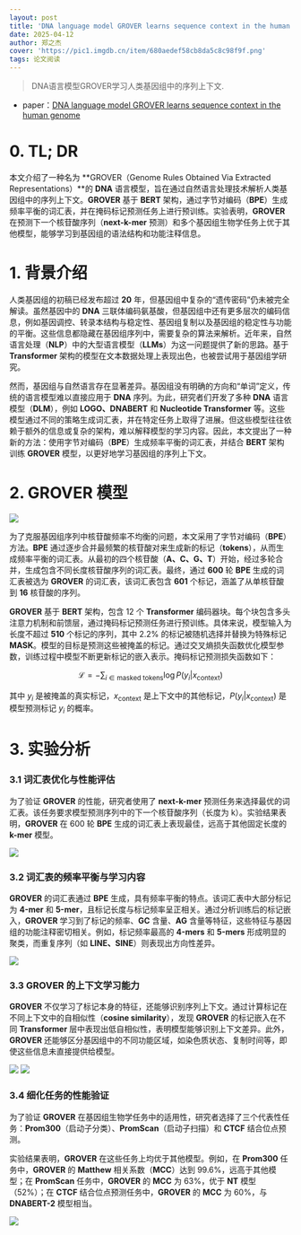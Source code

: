 ```yaml
---
layout: post
title: 'DNA language model GROVER learns sequence context in the human genome'
date: 2025-04-12
author: 郑之杰
cover: 'https://pic1.imgdb.cn/item/680aedef58cb8da5c8c98f9f.png'
tags: 论文阅读
---
```


> DNA语言模型GROVER学习人类基因组中的序列上下文.

- paper：[DNA language model GROVER learns sequence context in the human genome](https://www.nature.com/articles/s42256-024-00872-0)

# 0. TL; DR

本文介绍了一种名为 **GROVER（Genome Rules Obtained Via Extracted Representations）**的 **DNA** 语言模型，旨在通过自然语言处理技术解析人类基因组中的序列上下文。**GROVER** 基于 **BERT** 架构，通过字节对编码（**BPE**）生成频率平衡的词汇表，并在掩码标记预测任务上进行预训练。实验表明，**GROVER** 在预测下一个核苷酸序列（**next-k-mer** 预测）和多个基因组生物学任务上优于其他模型，能够学习到基因组的语法结构和功能注释信息。

# 1. 背景介绍

人类基因组的初稿已经发布超过 **20** 年，但基因组中复杂的“遗传密码”仍未被完全解读。虽然基因中的 **DNA** 三联体编码氨基酸，但基因组中还有更多层次的编码信息，例如基因调控、转录本结构与稳定性、基因组复制以及基因组的稳定性与功能的平衡。这些信息都隐藏在基因组序列中，需要复杂的算法来解析。近年来，自然语言处理（**NLP**）中的大型语言模型（**LLMs**）为这一问题提供了新的思路。基于 **Transformer** 架构的模型在文本数据处理上表现出色，也被尝试用于基因组学研究。

然而，基因组与自然语言存在显著差异。基因组没有明确的方向和“单词”定义，传统的语言模型难以直接应用于 **DNA** 序列。为此，研究者们开发了多种 **DNA** 语言模型（**DLM**），例如 **LOGO、DNABERT** 和 **Nucleotide Transformer** 等。这些模型通过不同的策略生成词汇表，并在特定任务上取得了进展。但这些模型往往依赖于额外的信息或复杂的架构，难以解释模型的学习内容。因此，本文提出了一种新的方法：使用字节对编码（**BPE**）生成频率平衡的词汇表，并结合 **BERT** 架构训练 **GROVER** 模型，以更好地学习基因组的序列上下文。

# 2. GROVER 模型

![](https://pic1.imgdb.cn/item/680aee7d58cb8da5c8c993c9.png)

为了克服基因组序列中核苷酸频率不均衡的问题，本文采用了字节对编码（**BPE**）方法。**BPE** 通过逐步合并最频繁的核苷酸对来生成新的标记（**tokens**），从而生成频率平衡的词汇表。从最初的四个核苷酸（**A、C、G、T**）开始，经过多轮合并，生成包含不同长度核苷酸序列的词汇表。最终，通过 **600** 轮 **BPE** 生成的词汇表被选为 **GROVER** 的词汇表，该词汇表包含 **601** 个标记，涵盖了从单核苷酸到 **16** 核苷酸的序列。

**GROVER** 基于 **BERT** 架构，包含 12 个 **Transformer** 编码器块。每个块包含多头注意力机制和前馈层，通过掩码标记预测任务进行预训练。具体来说，模型输入为长度不超过 **510** 个标记的序列，其中 2.2% 的标记被随机选择并替换为特殊标记 **MASK**。模型的目标是预测这些被掩盖的标记。通过交叉熵损失函数优化模型参数，训练过程中模型不断更新标记的嵌入表示。掩码标记预测损失函数如下：

$$
  \mathcal{L} = -\sum_{i \in \text{masked tokens}} \log P(y_i | x_{\text{context}})
$$

其中 $y_i$ 是被掩盖的真实标记，$x_{\text{context}}$ 是上下文中的其他标记，$P(y_i | x_{\text{context}})$ 是模型预测标记 $y_i$ 的概率。

# 3. 实验分析

### 3.1 词汇表优化与性能评估
为了验证 **GROVER** 的性能，研究者使用了 **next-k-mer** 预测任务来选择最优的词汇表。该任务要求模型预测序列中的下一个核苷酸序列（长度为 k）。实验结果表明，**GROVER** 在 600 轮 **BPE** 生成的词汇表上表现最佳，远高于其他固定长度的 **k-mer** 模型。

![](https://pic1.imgdb.cn/item/680aefcb58cb8da5c8c9a350.png)

### 3.2 词汇表的频率平衡与学习内容
**GROVER** 的词汇表通过 **BPE** 生成，具有频率平衡的特点。该词汇表中大部分标记为 **4-mer** 和 **5-mer**，且标记长度与标记频率呈正相关。通过分析训练后的标记嵌入，**GROVER** 学习到了标记的频率、**GC** 含量、**AG** 含量等特征，这些特征与基因组的功能注释密切相关。例如，标记频率最高的 **4-mers** 和 **5-mers** 形成明显的聚类，而重复序列（如 **LINE、SINE**）则表现出方向性差异。

![](https://pic1.imgdb.cn/item/680af15e58cb8da5c8c9b1d9.png)

### 3.3 GROVER 的上下文学习能力
**GROVER** 不仅学习了标记本身的特征，还能够识别序列上下文。通过计算标记在不同上下文中的自相似性（**cosine similarity**），发现 **GROVER** 的标记嵌入在不同 **Transformer** 层中表现出低自相似性，表明模型能够识别上下文差异。此外，**GROVER** 还能够区分基因组中的不同功能区域，如染色质状态、复制时间等，即使这些信息未直接提供给模型。

![](https://pic1.imgdb.cn/item/680af10458cb8da5c8c9adcf.png)
![](https://pic1.imgdb.cn/item/680af11358cb8da5c8c9ae41.png)

### 3.4 细化任务的性能验证
为了验证 **GROVER** 在基因组生物学任务中的适用性，研究者选择了三个代表性任务：**Prom300**（启动子分类）、**PromScan**（启动子扫描）和 **CTCF** 结合位点预测。

实验结果表明，**GROVER** 在这些任务上均优于其他模型。例如，在 **Prom300** 任务中，**GROVER** 的 **Matthew** 相关系数（**MCC**）达到 99.6%，远高于其他模型；在 **PromScan** 任务中，**GROVER** 的 **MCC** 为 63%，优于 **NT** 模型（52%）；在 **CTCF** 结合位点预测任务中，**GROVER** 的 **MCC** 为 60%，与 **DNABERT-2** 模型相当。

![](https://pic1.imgdb.cn/item/680af0c758cb8da5c8c9abd9.png)
